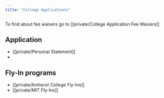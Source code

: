 ```yaml
---
title: "College Applications"
---
```


To find about fee waivers go to [[private/College Application Fee Waivers]]

## Application
- [[private/Personal Statement]]
- 

## Fly-In programs

- [[private/Amherst College Fly-Ins]]
- [[private/MIT Fly-Ins]]
  